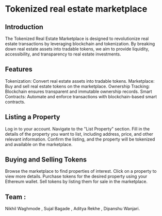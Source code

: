 # Tokenized real estate marketplace
## Introduction
The Tokenized Real Estate Marketplace is designed to revolutionize real estate transactions by leveraging blockchain and tokenization. By breaking down real estate assets into tradable tokens, we aim to provide liquidity, accessibility, and transparency to real estate investments.

## Features
Tokenization: Convert real estate assets into tradable tokens.
Marketplace: Buy and sell real estate tokens on the marketplace.
Ownership Tracking: Blockchain ensures transparent and immutable ownership records.
Smart Contracts: Automate and enforce transactions with blockchain-based smart contracts.

## Listing a Property
Log in to your account.
Navigate to the "List Property" section.
Fill in the details of the property you want to list, including address, price, and other relevant information.
Confirm the listing, and the property will be tokenized and available on the marketplace.

## Buying and Selling Tokens
Browse the marketplace to find properties of interest.
Click on a property to view more details.
Purchase tokens for the desired property using your Ethereum wallet.
Sell tokens by listing them for sale in the marketplace.

## Team :
Nikhil Waghmode , 
Sujal Bagade ,
Aditya Rekhe , 
Dipanshu Wanjari.
